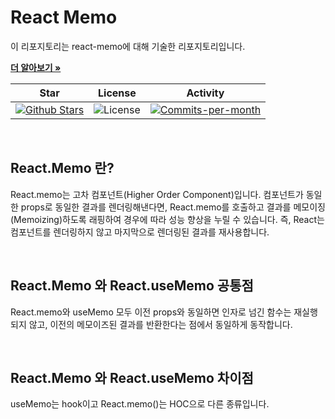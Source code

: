 # React Memo

이 리포지토리는 react-memo에 대해 기술한 리포지토리입니다. <br />

<a href="https://github.com/devncore/devncore"><strong>더 알아보기 »</strong></a>
 
| Star | License | Activity |
|:----:|:-------:|:--------:|
| <a href="https://github.com/devncore/docs/stargazers"><img src="https://img.shields.io/github/stars/devncore/docs" alt="Github Stars"></a> | <img src="https://img.shields.io/github/license/devncore/docs" alt="License"> | <a href="https://github.com/devncore/docs/pulse"><img src="https://img.shields.io/github/commit-activity/m/devncore/docs" alt="Commits-per-month"></a> |

<br />

## React.Memo 란?
React.memo는 고차 컴포넌트(Higher Order Component)입니다.
컴포넌트가 동일한 props로 동일한 결과를 렌더링해낸다면, React.memo를 호출하고 결과를 메모이징(Memoizing)하도록 래핑하여 경우에 따라 성능 향상을 누릴 수 있습니다. 즉, React는 컴포넌트를 렌더링하지 않고 마지막으로 렌더링된 결과를 재사용합니다.

<br />

## React.Memo 와 React.useMemo 공통점
React.memo와 useMemo 모두 이전 props와 동일하면 인자로 넘긴 함수는 재실행되지 않고, 이전의 메모이즈된 결과를 반환한다는 점에서 동일하게 동작합니다.

<br />

## React.Memo 와 React.useMemo 차이점
useMemo는 hook이고 React.memo()는 HOC으로 다른 종류입니다.

<br />


